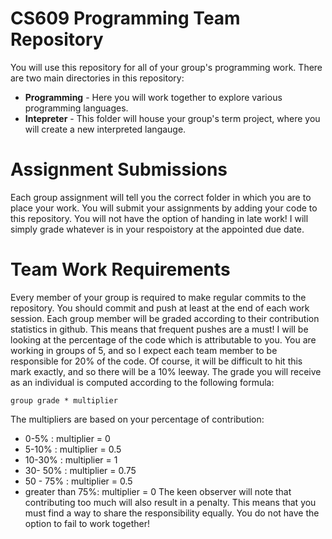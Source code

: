 # CS609 Programming Team Repository
You will use this repository for all of your group's programming work. 
There are two main directories in this repository:
  * __Programming__ - Here you will work together to explore various programming languages.
  * __Intepreter__ - This folder will house your group's term project, where you will create a new interpreted langauge.

# Assignment Submissions
Each group assignment will tell you the correct folder in which you are to place your work.
You will submit your assignments by adding your code to this repository. You will not have the 
option of handing in late work! I will simply grade whatever is in your respoistory at the appointed due date.

# Team Work Requirements
Every member of your group is required to make regular commits to the repository. You should commit and
push at least at the end of each work session. Each group member will be graded according to their contribution
statistics in github. This means that frequent pushes are a must! I will be looking at the percentage of the
code which is attributable to you. You are working in groups of 5, and so I expect each team member to be 
responsible for 20% of the code. Of course, it will be difficult to hit this mark exactly,
and so there will be a 10% leeway. The grade you will receive as an individual is computed according to the
following formula:

    group grade * multiplier

The multipliers are based on your percentage of contribution:
  * 0-5% : multiplier = 0
  * 5-10% : multiplier = 0.5
  * 10-30% : multiplier = 1
  * 30- 50% : multiplier = 0.75
  * 50 - 75% : multiplier = 0.5
  * greater than 75%: multiplier = 0
The keen observer will note that contributing too much will also result in a penalty. This means that you must 
find a way to share the responsibility equally. You do not have the option to fail to work together!
